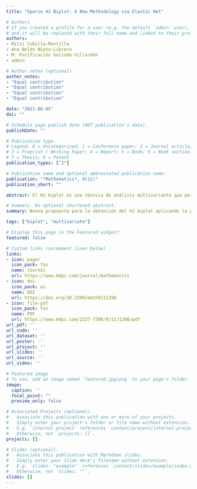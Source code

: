 ```yaml
---
title: "Sparse HJ Biplot: A New Methodology via Elastic Net"

# Authors
# If you created a profile for a user (e.g. the default `admin` user), write the username (folder name) here 
# and it will be replaced with their full name and linked to their profile.
authors:
- Mitzi Cubilla-Montilla
- Ana Belén Nieto-Librero
- M. Purificación Galindo-Villardón
- admin

# Author notes (optional)
author_notes:
- "Equal contribution"
- "Equal contribution"
- "Equal contribution"
- "Equal contribution"

date: "2021-06-05"
doi: ""

# Schedule page publish date (NOT publication's date).
publishDate: ""

# Publication type.
# Legend: 0 = Uncategorized; 1 = Conference paper; 2 = Journal article;
# 3 = Preprint / Working Paper; 4 = Report; 5 = Book; 6 = Book section;
# 7 = Thesis; 8 = Patent
publication_types: ["2"]

# Publication name and optional abbreviated publication name.
publication: "*Mathematics*, 9(11)"
publication_short: ""

abstract: El HJ biplot es una técnica de análisis multivariante que permite representar tanto a los individuos como a las variables en un espacio de dimensiones reducidas. Para adaptar este enfoque a conjuntos de datos masivos, es necesario implementar nuevas técnicas que sean capaces de reducir la dimensionalidad de los datos y mejorar la interpretación. Por ello, proponemos un enfoque moderno para la obtención del HJ biplot denominado elastic net HJ biplot, que aplica la penalización elastic net para mejorar la interpretación de los resultados. Se trata de un algoritmo novedoso en el sentido de que es el primer intento dentro de la familia de biplots en el que se utilizan métodos de regularización para obtener cargas modificadas que optimicen los resultados. Como complemento al método propuesto, y para darle soporte práctico, se ha desarrollado un paquete en el lenguaje R llamado SparseBiplots. Este paquete cubre un vacío existente en el contexto del HJ biplot mediante técnicas penalizadas ya que además de la penalización elastic net, incluye las penalizaciones ridge y el lasso para obtener el HJ biplot. Para completar el estudio, se realiza una comparación práctica con el HJ biplot estándar y el disjoint biplot, y se analizan algunos resultados comunes a estos métodos

# Summary. An optional shortened abstract.
summary: Nueva propuesta para la obtención del HJ biplot aplicando la penalización elastic net para mejorar la interpretación de los resultados.

tags: ["biplot", "multivariate"]

# Display this page in the Featured widget?
featured: false

# Custom links (uncomment lines below)
links:
- icon: pager
  icon_pack: fas
  name: Journal
  url: https://www.mdpi.com/journal/mathematics
- icon: doi
  icon_pack: ai
  name: DOI
  url: https://doi.org/10.3390/math9111298
- icon: file-pdf
  icon_pack: fas
  name: PDF
  url: https://www.mdpi.com/2227-7390/9/11/1298/pdf
url_pdf: ''
url_code: ''
url_dataset: ''
url_poster: ''
url_project: ''
url_slides: ''
url_source: ''
url_video: ''

# Featured image
# To use, add an image named `featured.jpg/png` to your page's folder. 
image:
  caption: ''
  focal_point: ""
  preview_only: false

# Associated Projects (optional).
#   Associate this publication with one or more of your projects.
#   Simply enter your project's folder or file name without extension.
#   E.g. `internal-project` references `content/project/internal-project/index.md`.
#   Otherwise, set `projects: []`.
projects: []

# Slides (optional).
#   Associate this publication with Markdown slides.
#   Simply enter your slide deck's filename without extension.
#   E.g. `slides: "example"` references `content/slides/example/index.md`.
#   Otherwise, set `slides: ""`.
slides: []
---
```

